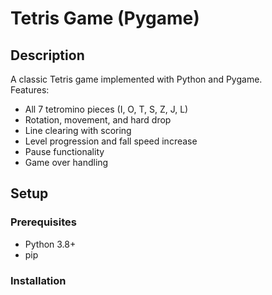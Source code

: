 # Tetris Game (Pygame)

## Description
A classic Tetris game implemented with Python and Pygame.  
Features:
- All 7 tetromino pieces (I, O, T, S, Z, J, L)
- Rotation, movement, and hard drop
- Line clearing with scoring
- Level progression and fall speed increase
- Pause functionality
- Game over handling

## Setup

### Prerequisites
- Python 3.8+
- pip

### Installation